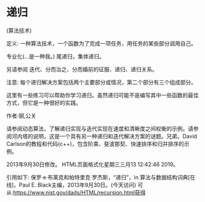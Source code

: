 # 递归


(算法技术)



定义:
一种算法技术，一个函数为了完成一项任务，用任务的某些部分调用自己。



专业化(…是一种我。)
尾递归，集体递归。



另请参阅
迭代、分而治之、分而婚前的征服、递归、递归关系。



注意:
每个递归解决方案包括两个主要部分或情况，第二个部分有三个组成部分。



这里有一些练习可以帮助你学习递归。虽然递归可能不是编写其中一些函数的最佳方式，但它是一种很好的实践。



作者:钢,公关


请参阅动态算法，了解递归实现与迭代实现在速度和清晰度之间权衡的示例。请参阅河内塔的说明，这是一个具有另一种递归和迭代解决方案的谜题。兄弟。David Carlson的教程和代码(c++)，包含阶乘、斐波那契、快速排序和归并排序的示例。








2013年9月30日修改。
HTML页面格式化星期三三月13 12:42:46 2019。



引用如下:
保罗·e·布莱克和帕特里克·罗杰斯，“递归”，in
算法与数据结构词典[在线]，Paul E. Black主编，2013年9月30日。(今天访问)
可从:https://www.nist.gov/dads/HTML/recursion.html获得